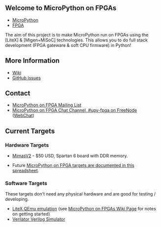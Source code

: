 ## Welcome to MicroPython on FPGAs

* [MicroPython](http://micropython.org/)
* [FPGA](https://en.wikipedia.org/wiki/Field-programmable_gate_array)

The aim of this project is to make MicroPython run on FPGAs using the [LiteX] & [Migen+MiSoC] technologies. This allows you to do full stack development (FPGA gateware & soft CPU firmware) in Python!

## More Information

 * [Wiki](https://github.com/upy-fpga/issues-wiki/wiki)
 * [GitHub Issues](https://github.com/upy-fpga/issues-wiki/issues)

## Contact

 * [MicroPython on FPGA Mailing List](https://groups.google.com/forum/#!forum/upy-fpga/join)
 * [MicroPython on FPGA Chat Channel, #upy-fpga on FreeNode](irc://irc.freenode.net/#upy-fpga) ([WebChat](https://webchat.freenode.net/?channels=#upy-fpga))

## Current Targets

### Hardware Targets

 * [MimasV2](http://numato.com/mimas-v2-spartan-6-fpga-development-board-with-ddr-sdram/) - $50 USD, Spartan 6 board with DDR memory.
 
 * Future [MicroPython on FPGA targets are documented in this spreadsheet](https://docs.google.com/spreadsheets/d/10aMU7oPXAhfRbQEVXkMQlRsin2yCkN39B6W1KXiR6d4/edit#gid=0).
 
### Software Targets

These targets don't need any physical hardware and are good for testing / developing.

 * [LiteX QEmu emulation](https://github.com/shenki/qemu-litex) (see [MicroPython on FPGAs Wiki Page](https://github.com/shenki/micropython/wiki/Micropython-on-FPGAs) for notes on getting started)
 * [Verilator Verilog Simulator](https://www.veripool.org/wiki/verilator)
